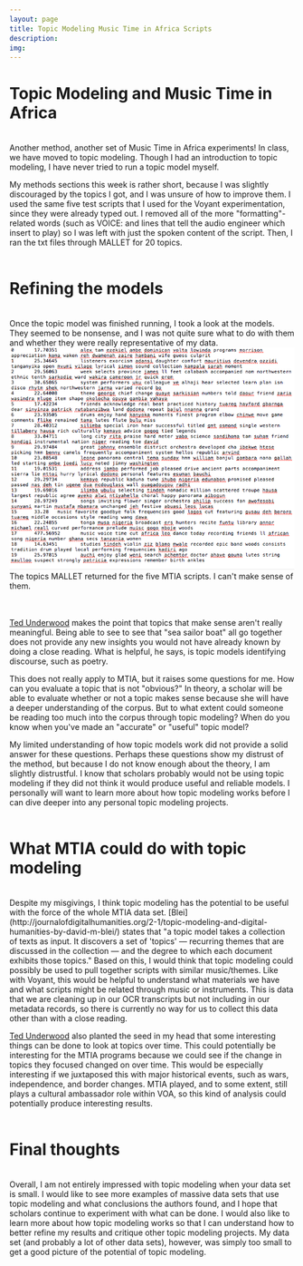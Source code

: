 ```yaml
---
layout: page
title: Topic Modeling Music Time in Africa Scripts
description:
img:
---
```


# Topic Modeling and Music Time in Africa
<br/>
Another method, another set of Music Time in Africa experiments! In class, we have moved to topic modeling. Though I had an introduction to topic modeling, I have never tried to run a topic model myself.

My methods sections this week is rather short, because I was slightly discouraged by the topics I got, and I was unsure of how to improve them. I used the same five test scripts that I used for the Voyant experimentation, since they were already typed out. I removed all of the more "formatting"-related words (such as VOICE: and lines that tell the audio engineer which insert to play) so I was left with just the spoken content of the script. Then, I ran the txt files through MALLET for 20 topics.
<br/>
<br/>
# Refining the models
<br/>
Once the topic model was finished running, I took a look at the models. They seemed to be nonsense, and I was not quite sure what to do with them and whether they were really representative of my data.

<div class="img_row">
	<img class="col three" src="/img/topicmodeling.png" alt="results of topic model" title="Topics from MTIA"/>
</div>
<div class="col three caption">
	The topics MALLET returned for the five MTIA scripts. I can't make sense of them.
</div>
<br/>
<br/>


[Ted Underwood](https://tedunderwood.com/2012/04/07/topic-modeling-made-just-simple-enough/) makes the point that topics that make sense aren't really meaningful. Being able to see to see that "sea sailor boat" all go together does not provide any new insights you would not have already known by doing a close reading. What is helpful, he says, is topic models identifying discourse, such as poetry.

This does not really apply to MTIA, but it raises some questions for me. How can you evaluate a topic that is not "obvious?" In theory, a scholar will be able to evaluate whether or not a topic makes sense because she will have a deeper understanding of the corpus. But to what extent could someone be reading too much into the corpus through topic modeling? When do you know when you've made an "accurate" or "useful" topic model?

My limited understanding of how topic models work did not provide a solid answer for these questions. Perhaps these questions show my distrust of the method, but because I do not know enough about the theory, I am slightly distrustful. I know that scholars probably would not be using topic modeling if they did not think it would produce useful and reliable models. I personally will want to learn more about how topic modeling works before I can dive deeper into any personal topic modeling projects.
<br/>
<br/>
# What MTIA could do with topic modeling
<br/>
Despite my misgivings, I think topic modeling has the potential to be useful with the force of the whole MTIA data set. [Blei](http://journalofdigitalhumanities.org/2-1/topic-modeling-and-digital-humanities-by-david-m-blei/) states that "a topic model takes a collection of texts as input. It discovers a set of 'topics' — recurring themes that are discussed in the collection — and the degree to which each document exhibits those topics." Based on this, I would think that topic modeling could possibly be used to pull together scripts with similar music/themes. Like with Voyant, this would be helpful to understand what materials we have and what scripts might be related through music or instruments. This is data that we are cleaning up in our OCR transcripts but not including in our metadata records, so there is currently no way for us to collect this data other than with a close reading.

[Ted Underwood](https://tedunderwood.com/2012/12/14/what-can-topic-models-of-pmla-teach-us-about-the-history-of-literary-scholarship/) also planted the seed in my head that some interesting things can be done to look at topics over time. This could potentially be interesting for the MTIA programs because we could see if the change in topics they focused changed on over time. This would be especially interesting if we juxtaposed this with major historical events, such as wars, independence, and border changes. MTIA played, and to some extent, still plays a cultural ambassador role within VOA, so this kind of analysis could potentially produce interesting results.
<br/>
<br/>
# Final thoughts
<br/>
Overall, I am not entirely impressed with topic modeling when your data set is small. I would like to see more examples of massive data sets that use topic modeling and what conclusions the authors found, and I hope that scholars continue to experiment with what can be done. I would also like to learn more about how topic modeling works so that I can understand how to better refine my results and critique other topic modeling projects. My data set (and probably a lot of other data sets), however, was simply too small to get a good picture of the potential of topic modeling.
